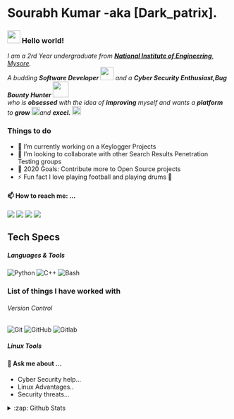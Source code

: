 # Sourabh Kumar -aka [Dark_patrix].
### <img src="https://github.com/TheDudeThatCode/TheDudeThatCode/blob/master/Assets/Hi.gif" width="29px"> Hello world!&nbsp;

<p>
  <em>
    I am a 2rd Year undergraduate from <a href="https://nie.ac.in/"> <b>National Institute of Engineering</b>, Mysore</a>. <br>
    A budding <b>Software Developer</b> <img src="https://github.com/TheDudeThatCode/TheDudeThatCode/blob/master/Assets/Developer.gif" width="30px"> and a <b>Cyber Security Enthusiast,Bug Bounty Hunter</b>&nbsp;<img src="https://github.com/TheDudeThatCode/TheDudeThatCode/blob/master/Assets/Designer.gif" width="36px"><br>who is <b>obsessed</b>
    with the idea of <b>improving</b> myself and wants a <b>platform</b> to 
    <b>grow</b> <img src="https://github.com/TheDudeThatCode/TheDudeThatCode/blob/master/Assets/Rocket.gif" width="18px">and 
    <b>excel.</b> <img src="https://github.com/TheDudeThatCode/TheDudeThatCode/blob/master/Assets/Medal.gif" width="20px">
  </em>  
</p>

<!--
**sourabhk267/sourabhk267** is a ✨ _special_ ✨ repository because its `README.md` (this file) appears on your GitHub profile.
-->
### Things to do 
- 🔭 I’m currently working on a Keylogger Projects
- 👯 I’m looking to collaborate with other Search Results Penetration Testing groups
- 🥅 2020 Goals: Contribute more to Open Source projects
- ⚡ Fun fact I love playing football and playing drums 🥁

#### 📫 How to reach me: ...

[<img src="https://img.shields.io/badge/twitter-%231DA1F2.svg?&style=for-the-badge&logo=twitter&logoColor=white" />][twiter]
[<img src="https://img.shields.io/badge/linkedin-%230077B5.svg?&style=for-the-badge&logo=linkedin&logoColor=white" />][linkedin]
[<img src = "https://img.shields.io/badge/instagram-%23E4405F.svg?&style=for-the-badge&logo=instagram&logoColor=white">][instagram]
[<img src ="https://img.shields.io/badge/Email-Here-%23E4405F.svg?&style=for-the-badge&logo=&logoColor=white%22">][email]


[](https://tryhackme.com/p/Darkpatrix)

## Tech Specs

##### Languages & Tools 

![Python](https://img.shields.io/badge/-python-black?style=flat-square&logo=python)
![C++](https://img.shields.io/badge/-c++-black?style=flat-square&logo=c++)
![Bash](https://img.shields.io/badge/-Bash-black?style=flat-square&logo=bash)

### List of things I have worked with

###### Version Control

![Git](https://img.shields.io/badge/-Git-black?style=flat-square&logo=git)
![GitHub](https://img.shields.io/badge/-GitHub-181717?style=flat-square&logo=github)
![Gitlab](https://img.shields.io/badge/-Gitlab-181717?style=flat-square&logo=gitlab)

##### Linux Tools


#### 💬 Ask me about ...

- Cyber Security help...
- Linux Advantages..
- Security threats...


<details>
  <summary>:zap: Github Stats</summary>

  <img align="left" alt="Sourabh's Github Stats" src="https://github-readme-stats.vercel.app/api?username=thesourabhk&show_icons=true&hide_border=true&count_private=true" />
  <img align="right" alt="Sourabh's Github Stats" src="https://github-readme-stats.vercel.app/api/top-langs/?username=thesourabhk&show_icons=true&hide_border=true">

</details>

[website]: https://thesourabhk.github.io/sourabhk267.github.io/
[twiter]: https://twitter.comSourabh_k_d
[linkedin]: https://www.linkedin.com/in/sourabh-kumar-44072bba/
[instagram]: https://www.instagram.com/sourabh._d/
[email]: mailto:sourabhd267@gmail.com
